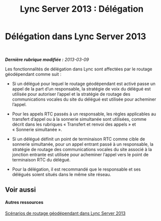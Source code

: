﻿---
title: 'Lync Server 2013 : Délégation'
TOCTitle: Délégation
ms:assetid: 89e76e5c-3cfb-4504-8d0d-7509c8ba9815
ms:mtpsurl: https://technet.microsoft.com/fr-fr/library/JJ994045(v=OCS.15)
ms:contentKeyID: 53095457
ms.date: 05/20/2016
mtps_version: v=OCS.15
ms.translationtype: HT
---

# Délégation dans Lync Server 2013

 

_**Dernière rubrique modifiée :** 2013-03-09_

Les fonctionnalités de délégation dans Lync sont affectées par le routage géodépendant comme suit :

  - Si un délégué pour lequel le routage géodépendant est activé passe un appel de la part d’un responsable, la stratégie de voix du délégué est utilisée pour autoriser l’appel et la stratégie de routage des communications vocales du site du délégué est utilisée pour acheminer l’appel.

  - Pour les appels RTC passés à un responsable, les règles applicables au transfert d’appel ou à la sonnerie simultanée sont utilisées, comme décrit dans les rubriques « Transfert et renvoi des appels » et « Sonnerie simultanée ».

  - Si un délégué définit un point de terminaison RTC comme cible de sonnerie simultanée, pour un appel entrant passé à un responsable, la stratégie de routage des communications vocales du site associé à la jonction entrante est utilisée pour acheminer l‘appel vers le point de terminaison RTC du délégué.

  - Pour la délégation, il est recommandé que le responsable et ses délégués soient situés dans le même site réseau.

## Voir aussi

#### Autres ressources

[Scénarios de routage géodépendant dans Lync Server 2013](lync-server-2013-scenarios-for-location-based-routing.md)

